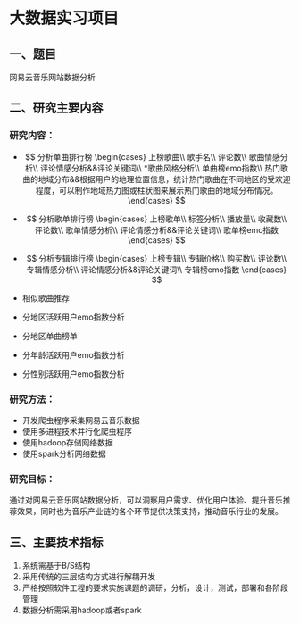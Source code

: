 # 大数据实习项目

## 一、题目

网易云音乐网站数据分析

## 二、研究主要内容

### 研究内容：

- $$
  分析单曲排行榜
  \begin{cases}
  上榜歌曲\\
  歌手名\\
  评论数\\
  歌曲情感分析\\
  评论情感分析&&评论关键词\\
  *歌曲风格分析\\
  单曲榜emo指数\\
  热门歌曲的地域分布&&根据用户的地理位置信息，统计热门歌曲在不同地区的受欢迎程度，可以制作地域热力图或柱状图来展示热门歌曲的地域分布情况。
  \end{cases}
  $$


- $$
  分析歌单排行榜
  \begin{cases}
  上榜歌单\\
  标签分析\\
  播放量\\
  收藏数\\
  评论数\\
  歌单情感分析\\
  评论情感分析&&评论关键词\\
  歌单榜emo指数
  \end{cases}
  $$


- $$
  分析专辑排行榜
  \begin{cases}
  上榜专辑\\
  专辑价格\\
  购买数\\
  评论数\\
  专辑情感分析\\
  评论情感分析&&评论关键词\\
  专辑榜emo指数
  \end{cases}
  $$


- 相似歌曲推荐

- 分地区活跃用户emo指数分析

- 分地区单曲榜单

- 分年龄活跃用户emo指数分析

- 分性别活跃用户emo指数分析

### 研究方法：

- 开发爬虫程序采集网易云音乐数据
- 使用多进程技术并行化爬虫程序
- 使用hadoop存储网络数据
- 使用spark分析网络数据

### 研究目标：

通过对网易云音乐网站数据分析，可以洞察用户需求、优化用户体验、提升音乐推荐效果，同时也为音乐产业链的各个环节提供决策支持，推动音乐行业的发展。

## 三、主要技术指标

1. 系统需基于B/S结构
2. 采用传统的三层结构方式进行解耦开发
3. 严格按照软件工程的要求实施课题的调研，分析，设计，测试，部署和各阶段管理
4. 数据分析需采用hadoop或者spark